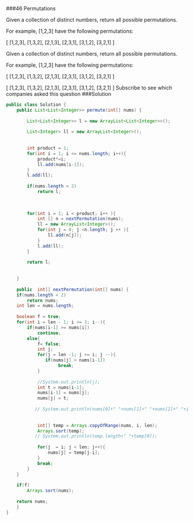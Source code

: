 ###46 Permutations

Given a collection of distinct numbers, return all possible permutations.


For example,
[1,2,3] have the following permutations:

[
  [1,2,3],
  [1,3,2],
  [2,1,3],
  [2,3,1],
  [3,1,2],
  [3,2,1]
]


Given a collection of distinct numbers, return all possible permutations.

For example,
[1,2,3] have the following permutations:

[
  [1,2,3],
  [1,3,2],
  [2,1,3],
  [2,3,1],
  [3,1,2],
  [3,2,1]
]


[
  [1,2,3],
  [1,3,2],
  [2,1,3],
  [2,3,1],
  [3,1,2],
  [3,2,1]
]
Subscribe to see which companies asked this question
###Solution
```java
public class Solution {
    public List<List<Integer>> permute(int[] nums) {
        
        List<List<Integer>> l = new ArrayList<List<Integer>>();
        
        List<Integer> ll = new ArrayList<Integer>();
        
        
        int product = 1;
        for(int i = 1; i <= nums.length; i++){
            product*=i;
            ll.add(nums[i-1]);
        }
        l.add(ll);
        
        if(nums.length < 2)
            return l;
        
        
        
        for(int i = 1; i < product; i++ ){
            int [] n = nextPermutation(nums); 
            ll = new ArrayList<Integer>();
            for(int j = 0; j <n.length; j ++ ){
                ll.add(n[j]);
            }
            l.add(ll);
        }
        
        return l;
        
        
    }
    
    public  int[] nextPermutation(int[] nums) {
    if(nums.length < 2)
        return nums;
    int len = nums.length;
    
    boolean f = true;
    for(int i = len - 1; i >= 1; i--){
        if(nums[i-1] >= nums[i])
            continue;
        else{
        	f= false;
            int j;
            for(j = len -1; j >= i; j --){
               if(nums[j] > nums[i-1])
                    break;
            }
            
            //System.out.println(j);
            int t = nums[i-1];
            nums[i-1] = nums[j];
            nums[j] = t;
            
           // System.out.println(nums[0]+" "+nums[1]+" "+nums[2]+" "+i );
            
            
            int[] temp = Arrays.copyOfRange(nums, i, len);
            Arrays.sort(temp);
           // System.out.println(temp.length+" "+temp[0]);
            
            for(j  = i; j < len; j++){
                nums[j] = temp[j-i];
            }
            break;
        }
    }
    
    if(f)
        Arrays.sort(nums);
    
    return nums;
    }
}